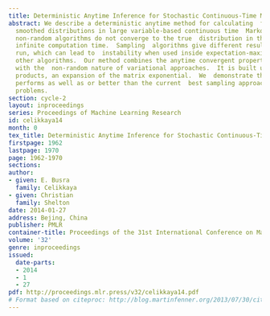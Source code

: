 ```yaml
---
title: Deterministic Anytime Inference for Stochastic Continuous-Time Markov Processes
abstract: We describe a deterministic anytime method for calculating  filtered and
  smoothed distributions in large variable-based continuous time  Markov processes.  Prior
  non-random algorithms do not converge to the true  distribution in the limit of
  infinite computation time.  Sampling  algorithms give different results each time
  run, which can lead to  instability when used inside expectation-maximization or
  other algorithms.  Our method combines the anytime convergent properties of sampling
  with the  non-random nature of variational approaches.  It is built upon a sum of  time-ordered
  products, an expansion of the matrix exponential.  We  demonstrate that our method
  performs as well as or better than the current  best sampling approaches on benchmark
  problems.
section: cycle-2
layout: inproceedings
series: Proceedings of Machine Learning Research
id: celikkaya14
month: 0
tex_title: Deterministic Anytime Inference for Stochastic Continuous-Time Markov Processes
firstpage: 1962
lastpage: 1970
page: 1962-1970
sections: 
author:
- given: E. Busra
  family: Celikkaya
- given: Christian
  family: Shelton
date: 2014-01-27
address: Bejing, China
publisher: PMLR
container-title: Proceedings of the 31st International Conference on Machine Learning
volume: '32'
genre: inproceedings
issued:
  date-parts:
  - 2014
  - 1
  - 27
pdf: http://proceedings.mlr.press/v32/celikkaya14.pdf
# Format based on citeproc: http://blog.martinfenner.org/2013/07/30/citeproc-yaml-for-bibliographies/
---
```

